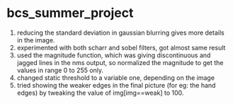# bcs_summer_project
1. reducing the standard deviation in gaussian blurring gives more details in the image. 
2. experimented with both scharr and sobel filters, got almost same result
3. used the magnitude function, which was giving discontinuous and jagged lines in the nms output, so normalized the magnitude to get the values in range 0 to 255 only. 
4. changed static threshold to a variable one, depending on the image
5. tried showing the weaker edges in the final picture (for eg: the hand edges) by tweaking the value of img[img==weak] to 100.
